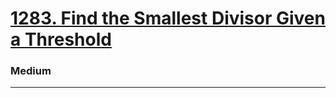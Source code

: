 # [1283. Find the Smallest Divisor Given a Threshold](https://leetcode.com/problems/find-the-smallest-divisor-given-a-threshold/)
### Medium
---
